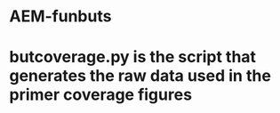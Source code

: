 # AEM-funbuts
# butcoverage.py is the script that generates the raw data used in the primer coverage figures
